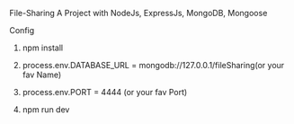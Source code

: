 File-Sharing
A Project with NodeJs, ExpressJs, MongoDB, Mongoose

Config
1. npm install

2. process.env.DATABASE_URL = mongodb://127.0.0.1/fileSharing(or your fav Name)

3. process.env.PORT = 4444 (or your fav Port)
 
4. npm run dev

